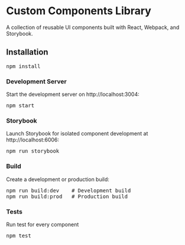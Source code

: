 # Custom Components Library

A collection of reusable UI components built with React, Webpack, and Storybook.

## Installation

<pre>
npm install
</pre>
### Development Server
Start the development server on http://localhost:3004:
<pre>
npm start
</pre>
### Storybook
Launch Storybook for isolated component development at http://localhost:6006:
<pre>
npm run storybook
</pre>
### Build
Create a development or production build:
<pre>
npm run build:dev    # Development build
npm run build:prod   # Production build
</pre>
### Tests
Run test for every component 
<pre>
npm test
</pre>
